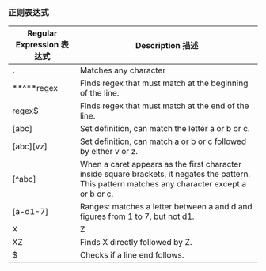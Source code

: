 ### 正则表达式
Regular Expression 表达式 | Description 描述
--- | ---
**.** | Matches any character
**^**regex | Finds regex that must match at the beginning of the line.
regex$ | Finds regex that must match at the end of the line.
[abc]| Set definition, can match the letter a or b or c.
[abc][vz] | Set definition, can match a or b or c followed by either v or z.
[^abc] | When a caret appears as the first character inside square brackets, it negates the pattern. This pattern matches any character except a or b or c.
[a-d1-7] | Ranges: matches a letter between a and d and figures from 1 to 7, but not d1.
X|Z | Finds X or Z.
XZ | Finds X directly followed by Z.
$ | Checks if a line end follows.